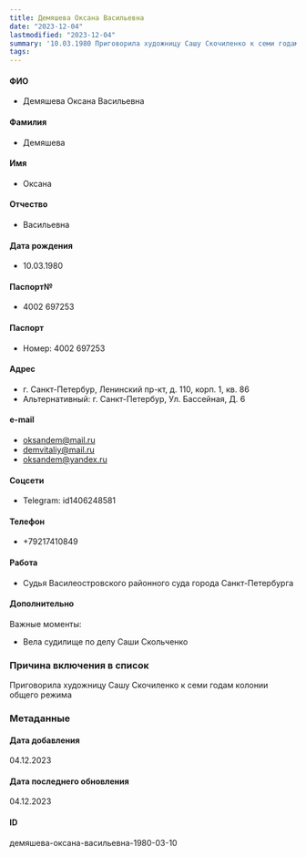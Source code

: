 ```yaml
---
title: Демяшева Оксана Васильевна
date: "2023-12-04"
lastmodified: "2023-12-04"
summary: '10.03.1980 Приговорила художницу Сашу Скочиленко к семи годам колонии общего режима'
tags: 
---
```

<!--# pp2-->
<!--## Фигурант-->
<!--### Личные данные-->
#### ФИО
- Демяшева Оксана Васильевна
#### Фамилия
- Демяшева
#### Имя
- Оксана
#### Отчество
- Васильевна
#### Дата рождения
- 10.03.1980
#### Паспорт№
- 4002 697253
#### Паспорт
- Номер: 4002 697253
#### Адрес
- г. Санкт-Петербур, Ленинский пр-кт, д. 110, корп. 1, кв. 86
- Альтернативный: г. Санкт-Петербур, Ул. Бассейная, Д. 6
#### e-mail
- oksandem@mail.ru
- demvitaliy@mail.ru
- oksandem@yandex.ru
#### Соцсети
- Telegram: id1406248581
#### Телефон
- +79217410849
#### Работа
- Судья Василеостровского районного суда города Санкт-Петербурга
#### Дополнительно
Важные моменты:
- Вела судилище по делу Саши Скольченко
### Причина включения в список
Приговорила художницу Сашу Скочиленко к семи годам колонии общего режима
### Метаданные
#### Дата добавления
04.12.2023
#### Дата последнего обновления
04.12.2023
#### ID
демяшева-оксана-васильевна-1980-03-10
<!--## END;-->
